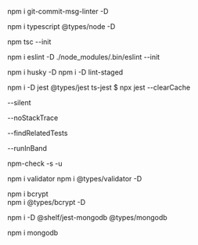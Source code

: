 npm i git-commit-msg-linter -D

npm i typescript @types/node -D

npm tsc --init

npm i eslint -D
./node_modules/.bin/eslint --init

 npm i husky -D 
 npm i -D lint-staged 

 npm i -D jest @types/jest ts-jest
 $ npx jest --clearCache

  --silent
  <!-- exibe apenas os testes que falharam -->
  <!-- caso esteja fazendo console.error, não exibe nos testes -->
  --noStackTrace
  <!-- esconde as linas que deram erro -->
  --findRelatedTests
  <!-- só roda os testes nos arquivos modificados -->
  --runInBand
<!-- faz o jest rodar os testes de forma sequêncial -->



<!-- para atualizas as libs -->
npm-check -s -u  

<!-- validação de email -->
npm i validator
npm i @types/validator -D

npm i bcrypt  
npm i @types/bcrypt  -D

<!-- MongoDB em memória -->
npm i -D @shelf/jest-mongodb  @types/mongodb

<!-- MongoDb -->
npm i mongodb
